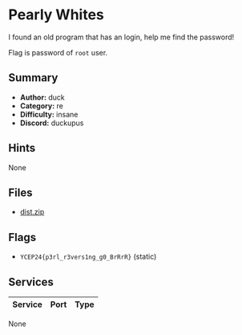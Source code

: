 # Pearly Whites
I found an old program that has an login, help me find the password!

Flag is password of `root` user.

## Summary
- **Author:** duck
- **Category:** re
- **Difficulty:** insane
- **Discord:** duckupus

## Hints
None

## Files
- [dist.zip](dist/dist.zip)

## Flags
- `YCEP24{p3rl_r3vers1ng_g0_BrRrR}` (static)

## Services
| Service | Port | Type |
| ------- | ---- | ---- |
None
